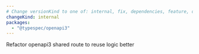 ```yaml
---
# Change versionKind to one of: internal, fix, dependencies, feature, deprecation, breaking
changeKind: internal
packages:
  - "@typespec/openapi3"
---
```


Refactor openapi3 shared route to reuse logic better
